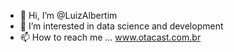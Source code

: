- 👋 Hi, I’m @LuizAlbertim
- 👀 I’m interested in data science and development
- 📫 How to reach me ... www.otacast.com.br
